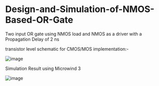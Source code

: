 # Design-and-Simulation-of-NMOS-Based-OR-Gate

Two input OR gate using NMOS load and NMOS as a driver with a Propagation Delay of 2 ns

transistor level schematic for CMOS/MOS implementation:- 

![image](https://github.com/user-attachments/assets/4c5e4b70-2431-48f1-a67d-e0f28c0eacd1)

Simulation Result using Microwind 3

![image](https://github.com/user-attachments/assets/62e03ac5-b09a-44f0-9bb4-8bac6b230a42)

